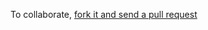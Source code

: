 To collaborate, [fork it and send a pull request](https://github.com/appsimples/general-documentation-wiki)